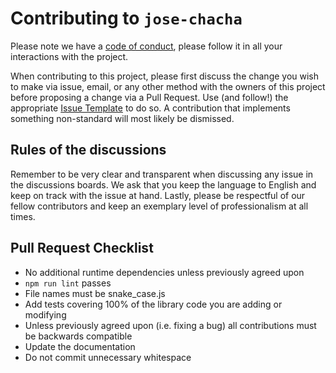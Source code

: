 # Contributing to `jose-chacha`

Please note we have a [code of conduct][coc], please follow it in all your interactions with the
project.

When contributing to this project, please first discuss the change you wish to make via issue,
email, or any other method with the owners of this project before proposing a change via a Pull
Request. Use (and follow!) the appropriate [Issue Template][new-issue] to do so. A contribution that
implements something non-standard will most likely be dismissed.

## Rules of the discussions

Remember to be very clear and transparent when discussing any issue in the discussions boards. We
ask that you keep the language to English and keep on track with the issue at hand. Lastly, please
be respectful of our fellow contributors and keep an exemplary level of professionalism at all
times.

## Pull Request Checklist

- No additional runtime dependencies unless previously agreed upon
- `npm run lint` passes
- File names must be snake_case.js
- Add tests covering 100% of the library code you are adding or modifying
- Unless previously agreed upon (i.e. fixing a bug) all contributions must be backwards compatible
- Update the documentation
- Do not commit unnecessary whitespace

[coc]: https://github.com/panva/jose-chacha/blob/master/CODE_OF_CONDUCT.md
[new-issue]: https://github.com/panva/jose-chacha/issues/new/choose
[standard-version]: https://github.com/conventional-changelog/standard-version
